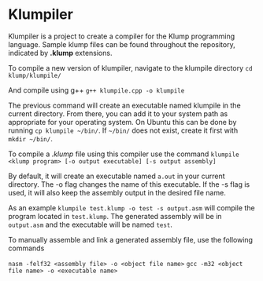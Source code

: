 # Klumpiler

Klumpiler is a project to create a compiler for the Klump programming language. Sample klump files can be found throughout the repository, indicated by **.klump** extensions.

To compile a new version of klumpiler, navigate to the klumpile directory
`cd klump/klumpile/`

And compile using g++
`g++ klumpile.cpp -o klumpile`

The previous command will create an executable named klumpile in the current directory. From there, you can add it to your system path as appropriate for your operating system. On Ubuntu this can be done by running `cp klumpile ~/bin/`. If `~/bin/` does not exist, create it first with `mkdir ~/bin/`.

To compile a *.klump* file using this compiler use the command `klumpile <klump program> [-o output executable] [-s output assembly]`

By default, it will create an executable named `a.out` in your current directory. The -o flag changes the name of this executable. If the -s flag is used, it will also keep the assembly output in the desired file name.

As an example `klumpile test.klump -o test -s output.asm` will compile the program located in `test.klump`. The generated assembly will be in `output.asm` and the executable will be named `test`.

To manually assemble and link a generated assembly file, use the following commands

`nasm -felf32 <assembly file> -o <object file name>`
`gcc -m32 <object file name> -o <executable name>`
